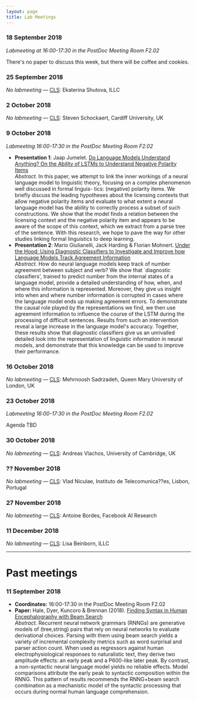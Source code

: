 ```yaml
---
layout: page
title: Lab Meetings
---
```


### 18 September 2018
*Labmeeting at  16:00-17:30 in the PostDoc Meeting Room F2.02*

There's no paper to discuss this week, but there will be coffee and cookies.

### 25 September 2018
*No labmeeting* — [CLS](http://projects.illc.uva.nl/LaCo/CLS/#): Ekaterina Shutova, ILLC


### 2 October 2018
*No labmeeting* — [CLS](http://projects.illc.uva.nl/LaCo/CLS/#): Steven Schockaert, Cardiff University, UK

### 9 October 2018
*Labmeeting 16:00-17:30 in the PostDoc Meeting Room F2.02*
- **Presentation 1**: Jaap Jumelet. [Do Language Models Understand Anything? On the Ability of LSTMs to Understand Negative Polarity Items](https://arxiv.org/abs/1808.10627)<br />
*Abstract.* In this paper, we attempt to link the inner workings of a neural language model to linguistic theory, focusing on a complex phenomenon well discussed in formal linguis- tics: (negative) polarity items. We briefly discuss the leading hypotheses about the licensing contexts that allow negative polarity items and evaluate to what extent a neural language model has the ability to correctly process a subset of such constructions. We show that the model finds a relation between the licensing context and the negative polarity item and appears to be aware of the scope of this context, which we extract from a parse tree of the sentence. With this research, we hope to pave the way for other studies linking formal linguistics to deep learning. 
- **Presentation 2**: Mario Giulianelli, Jack Harding & Florian Mohnert. [ Under the Hood: Using Diagnostic Classifiers to Investigate and Improve how Language Models Track Agreement Information](https://arxiv.org/abs/1808.08079)<br />
*Abstract.*      How do neural language models keep track of number agreement between subject and verb? We show that `diagnostic classifiers', trained to predict number from the internal states of a language model, provide a detailed understanding of how, when, and where this information is represented. Moreover, they give us insight into when and where number information is corrupted in cases where the language model ends up making agreement errors. To demonstrate the causal role played by the representations we find, we then use agreement information to influence the course of the LSTM during the processing of difficult sentences. Results from such an intervention reveal a large increase in the language model's accuracy. Together, these results show that diagnostic classifiers give us an unrivalled detailed look into the representation of linguistic information in neural models, and demonstrate that this knowledge can be used to improve their performance.


### 16 October 2018
*No labmeeting* — [CLS](http://projects.illc.uva.nl/LaCo/CLS/#): Mehrnoosh Sadrzadeh, Queen Mary University of London, UK

### 23 October 2018
*Labmeeting 16:00-17:30 in the PostDoc Meeting Room F2.02*

Agenda TBD

### 30 October 2018
*No labmeeting* — [CLS](http://projects.illc.uva.nl/LaCo/CLS/#): Andreas Vlachos, University of Cambridge, UK

### ?? November 2018
*No labmeeting* — [CLS](http://projects.illc.uva.nl/LaCo/CLS/#): Vlad Niculae, Instituto de Telecomunica??es, Lisbon, Portugal

### 27 November 2018
*No labmeeting* — [CLS](http://projects.illc.uva.nl/LaCo/CLS/#): Antoine Bordes, Facebook AI Research

### 11 December 2018
*No labmeeting* — [CLS](http://projects.illc.uva.nl/LaCo/CLS/#): Lisa Beinborn, ILLC

<hr />

# Past meetings

###  11 September 2018

- **Coordinates:** 16:00-17:30 in the PostDoc Meeting Room F2.02
- **Paper:** Hale, Dyer, Kuncoro & Brennan (2018). [Finding Syntax in Human Encephalography with Beam Search](https://arxiv.org/abs/1806.04127)<br />
*Abstract.*      Recurrent neural network grammars (RNNGs) are generative models of (tree,string) pairs that rely on neural networks to evaluate derivational choices. Parsing with them using beam search yields a variety of incremental complexity metrics such as word surprisal and parser action count. When used as regressors against human electrophysiological responses to naturalistic text, they derive two amplitude effects: an early peak and a P600-like later peak. By contrast, a non-syntactic neural language model yields no reliable effects. Model comparisons attribute the early peak to syntactic composition within the RNNG. This pattern of results recommends the RNNG+beam search combination as a mechanistic model of the syntactic processing that occurs during normal human language comprehension. 
